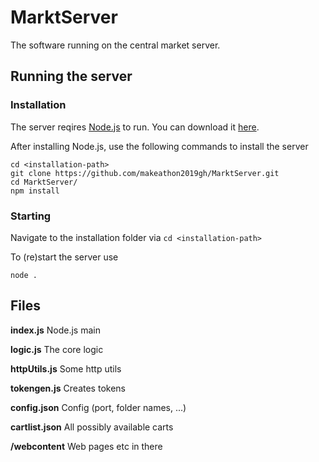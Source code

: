 # MarktServer
The software running on the central market server.

## Running the server

### Installation

The server reqires [Node.js](https://nodejs.org/) to run. You can download it [here](https://nodejs.org/download).

After installing Node.js, use the following commands to install the server

```shell
cd <installation-path>
git clone https://github.com/makeathon2019gh/MarktServer.git
cd MarktServer/
npm install
```

### Starting

Navigate to the installation folder via ```cd <installation-path>```

To (re)start the server use

```shell
node .
```

## Files

**index.js** Node.js main

**logic.js** The core logic

**httpUtils.js** Some http utils

**tokengen.js** Creates tokens

**config.json** Config (port, folder names, ...)

**cartlist.json** All possibly available carts

**/webcontent** Web pages etc in there